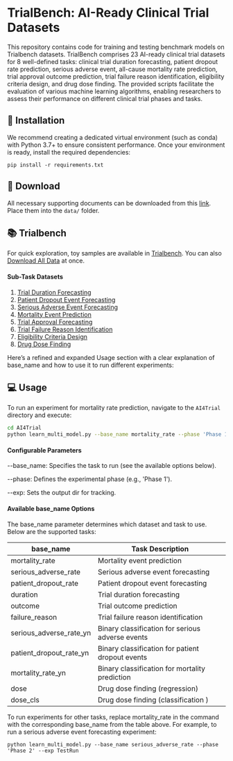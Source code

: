 # TrialBench: AI-Ready Clinical Trial Datasets



This repository contains code for training and testing benchmark models on Trialbench datasets. TrialBench comprises 23 AI-ready clinical trial datasets for 8 well-defined tasks: clinical trial duration forecasting, patient dropout rate prediction, serious adverse event, all-cause mortality rate prediction, trial approval outcome prediction, trial failure reason identification, eligibility criteria design, and drug dose finding. The provided scripts facilitate the evaluation of various machine learning algorithms, enabling researchers to assess their performance on different clinical trial phases and tasks. 



## 🚀 Installation 
We recommend creating a dedicated virtual environment (such as conda) with Python 3.7+ to ensure consistent performance. Once your environment is ready, install the required dependencies:
```
pip install -r requirements.txt
```

## 🔩 Download
All necessary supporting documents can be downloaded from this [link](https://drive.google.com/drive/folders/1fp350IUj284EnTHVgSWtq9qIq0Mlbjg9?usp=sharing). Place them into the `data/` folder.

## 📚 Trialbench
For quick exploration, toy samples are available in [Trialbench](https://github.com/ML2Health/ML2ClinicalTrials/tree/main/Trialbench). You can also [Download All Data](https://zenodo.org/records/15426202/files/all_data.zip?download=1) at once.

#### Sub-Task Datasets

1. [Trial Duration Forecasting](https://zenodo.org/records/15426202/files/trial-duration-forecasting.zip?download=1)
2. [Patient Dropout Event Forecasting](https://zenodo.org/records/15426202/files/patient-dropout-event-forecasting.zip?download=1)
3. [Serious Adverse Event Forecasting](https://zenodo.org/records/15426202/files/serious-adverse-event-forecasting.zip?download=1)
4. [Mortality Event Prediction](https://zenodo.org/records/15426202/files/mortality-event-prediction.zip?download=1)
5. [Trial Approval Forecasting](https://zenodo.org/records/15426202/files/trial-approval-forecasting.zip?download=1)
6. [Trial Failure Reason Identification](https://zenodo.org/records/15426202/files/trial-failure-reason-identification.zip?download=1)
7. [Eligibility Criteria Design](https://zenodo.org/records/15426202/files/eligibility-criteria-design.zip?download=1)
8. [Drug Dose Finding](https://zenodo.org/records/15426202/files/drug-dose-prediction.zip?download=1)

Here’s a refined and expanded Usage section with a clear explanation of base_name and how to use it to run different experiments:

## 💻 Usage

To run an experiment for mortality rate prediction, navigate to the `AI4Trial` directory and execute:

```bash
cd AI4Trial
python learn_multi_model.py --base_name mortality_rate --phase 'Phase 1' --exp Temp
```
#### Configurable Parameters
--base_name: Specifies the task to run (see the available options below).

--phase: Defines the experimental phase (e.g., 'Phase 1').

--exp: Sets the output dir for tracking.


#### Available base_name Options

The base_name parameter determines which dataset and task to use. Below are the supported tasks:

| base_name                  | Task Description                                      |
|----------------------------|-------------------------------------------------------|
| mortality_rate             | Mortality event prediction                            |
| serious_adverse_rate       | Serious adverse event forecasting                     |
| patient_dropout_rate       | Patient dropout event forecasting                     |
| duration                   | Trial duration forecasting                            |
| outcome                    | Trial outcome prediction                              |
| failure_reason             | Trial failure reason identification                   |
| serious_adverse_rate_yn    | Binary classification for serious adverse events      |
| patient_dropout_rate_yn    | Binary classification for patient dropout events      |
| mortality_rate_yn          | Binary classification for mortality prediction        |
| dose                       | Drug dose finding (regression)                        |
| dose_cls                   | Drug dose finding (classification )                   |

To run experiments for other tasks, replace mortality_rate in the command with the corresponding base_name from the table above. For example, to run a serious adverse event forecasting experiment:

```
python learn_multi_model.py --base_name serious_adverse_rate --phase 'Phase 2' --exp TestRun
```





